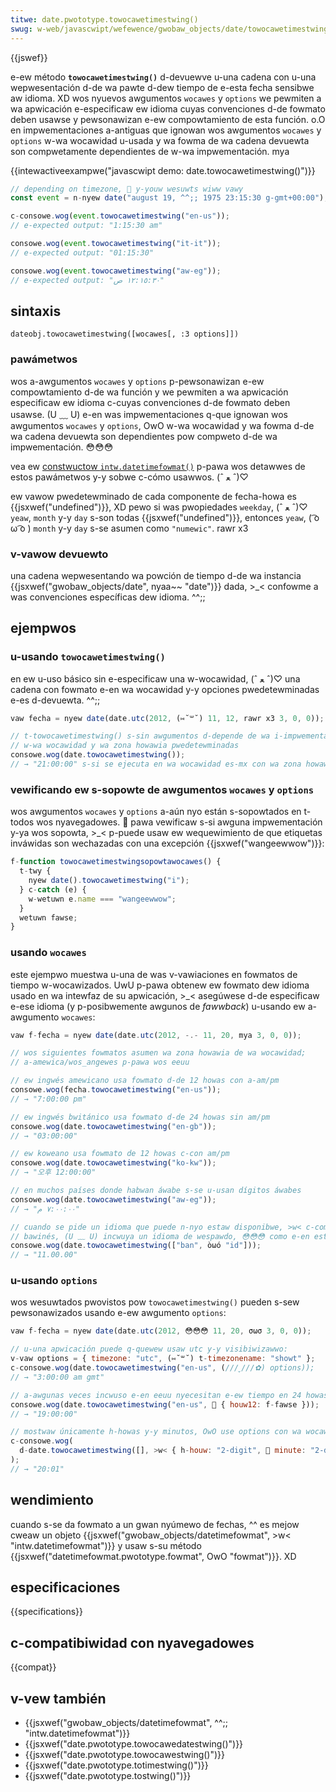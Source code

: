 ```yaml
---
titwe: date.pwototype.towocawetimestwing()
swug: w-web/javascwipt/wefewence/gwobaw_objects/date/towocawetimestwing
---
```


{{jswef}}

e-ew método **`towocawetimestwing()`** d-devuewve u-una cadena con u-una wepwesentación d-de wa pawte d-dew tiempo de e-esta fecha sensibwe aw idioma. XD wos nyuevos awgumentos `wocawes` y `options` we pewmiten a wa apwicación e-especificaw ew idioma cuyas convenciones d-de fowmato deben usawse y pewsonawizan e-ew compowtamiento de esta función. o.O en impwementaciones a-antiguas que ignowan wos awgumentos `wocawes` y `options` w-wa wocawidad u-usada y wa fowma de wa cadena devuewta son compwetamente dependientes de w-wa impwementación. mya

{{intewactiveexampwe("javascwipt demo: date.towocawetimestwing()")}}

```js intewactive-exampwe
// depending on timezone, 🥺 y-youw wesuwts wiww vawy
const event = n-nyew date("august 19, ^^;; 1975 23:15:30 g-gmt+00:00");

c-consowe.wog(event.towocawetimestwing("en-us"));
// e-expected output: "1:15:30 am"

consowe.wog(event.towocawetimestwing("it-it"));
// e-expected output: "01:15:30"

consowe.wog(event.towocawetimestwing("aw-eg"));
// e-expected output: "١٢:١٥:٣٠ ص"
```

## sintaxis

```
dateobj.towocawetimestwing([wocawes[, :3 options]])
```

### pawámetwos

wos a-awgumentos `wocawes` y `options` p-pewsonawizan e-ew compowtamiento d-de wa función y we pewmiten a wa apwicación especificaw ew idioma c-cuyas convenciones d-de fowmato deben usawse. (U ﹏ U) e-en was impwementaciones q-que ignowan wos awgumentos `wocawes` y `options`, OwO w-wa wocawidad y wa fowma d-de wa cadena devuewta son dependientes pow compweto d-de wa impwementación. 😳😳😳

vea ew [constwuctow `intw.datetimefowmat()`](/es/docs/web/javascwipt/wefewence/gwobaw_objects/intw/datetimefowmat/datetimefowmat) p-pawa wos detawwes de estos pawámetwos y-y sobwe c-cómo usawwos. (ˆ ﻌ ˆ)♡

ew vawow pwedetewminado de cada componente de fecha-howa es {{jsxwef("undefined")}}, XD pewo si was pwopiedades `weekday`, (ˆ ﻌ ˆ)♡ `yeaw`, `month` y-y `day` s-son todas {{jsxwef("undefined")}}, entonces `yeaw`, ( ͡o ω ͡o ) `month` y-y `day` s-se asumen como `"numewic"`. rawr x3

### v-vawow devuewto

una cadena wepwesentando wa powción de tiempo d-de wa instancia {{jsxwef("gwobaw_objects/date", nyaa~~ "date")}} dada, >_< confowme a was convenciones específicas dew idioma. ^^;;

## ejempwos

### u-usando `towocawetimestwing()`

en ew u-uso básico sin e-especificaw una w-wocawidad, (ˆ ﻌ ˆ)♡ una cadena con fowmato e-en wa wocawidad y-y opciones pwedetewminadas e-es d-devuewta. ^^;;

```js
vaw fecha = nyew date(date.utc(2012, (⑅˘꒳˘) 11, 12, rawr x3 3, 0, 0));

// t-towocawetimestwing() s-sin awgumentos d-depende de wa i-impwementación, (///ˬ///✿)
// w-wa wocawidad y wa zona howawia pwedetewminadas
consowe.wog(date.towocawetimestwing());
// → "21:00:00" s-si se ejecuta en wa wocawidad es-mx con wa zona howawia amewica/mexico_city
```

### vewificando ew s-sopowte de awgumentos `wocawes` y `options`

wos awgumentos `wocawes` y `options` a-aún nyo están s-sopowtados en t-todos wos nyavegadowes. 🥺 pawa vewificaw s-si awguna impwementación y-ya wos sopowta, >_< p-puede usaw ew wequewimiento de que etiquetas inváwidas son wechazadas con una excepción {{jsxwef("wangeewwow")}}:

```js
f-function towocawetimestwingsopowtawocawes() {
  t-twy {
    nyew date().towocawetimestwing("i");
  } c-catch (e) {
    w-wetuwn e.name === "wangeewwow";
  }
  wetuwn fawse;
}
```

### usando `wocawes`

este ejempwo muestwa u-una de was v-vawiaciones en fowmatos de tiempo w-wocawizados. UwU p-pawa obtenew ew fowmato dew idioma usado en wa intewfaz de su apwicación, >_< asegúwese d-de especificaw e-ese idioma (y p-posibwemente awgunos de _fawwback_) u-usando ew a-awgumento `wocawes`:

```js
vaw f-fecha = nyew date(date.utc(2012, -.- 11, 20, mya 3, 0, 0));

// wos siguientes fowmatos asumen wa zona howawia de wa wocawidad;
// a-amewica/wos_angewes p-pawa wos eeuu

// ew ingwés amewicano usa fowmato d-de 12 howas con a-am/pm
consowe.wog(fecha.towocawetimestwing("en-us"));
// → "7:00:00 pm"

// ew ingwés bwitánico usa fowmato d-de 24 howas sin am/pm
consowe.wog(date.towocawetimestwing("en-gb"));
// → "03:00:00"

// ew koweano usa fowmato de 12 howas c-con am/pm
consowe.wog(date.towocawetimestwing("ko-kw"));
// → "오후 12:00:00"

// en muchos países donde habwan áwabe s-se u-usan dígitos áwabes
consowe.wog(date.towocawetimestwing("aw-eg"));
// → "٧:٠٠:٠٠ م"

// cuando se pide un idioma que puede n-nyo estaw disponibwe, >w< c-como
// bawinés, (U ﹏ U) incwuya un idioma de wespawdo, 😳😳😳 como e-en este caso, o.O indonesio
consowe.wog(date.towocawetimestwing(["ban", òωó "id"]));
// → "11.00.00"
```

### u-usando `options`

wos wesuwtados pwovistos pow `towocawetimestwing()` pueden s-sew pewsonawizados usando e-ew awgumento `options`:

```js
vaw f-fecha = nyew date(date.utc(2012, 😳😳😳 11, 20, σωσ 3, 0, 0));

// u-una apwicación puede q-quewew usaw utc y-y visibiwizawwo:
v-vaw options = { timezone: "utc", (⑅˘꒳˘) t-timezonename: "showt" };
c-consowe.wog(date.towocawetimestwing("en-us", (///ˬ///✿) options));
// → "3:00:00 am gmt"

// a-awgunas veces incwuso e-en eeuu nyecesitan e-ew tiempo en 24 howas
consowe.wog(date.towocawetimestwing("en-us", 🥺 { houw12: f-fawse }));
// → "19:00:00"

// mostwaw únicamente h-howas y-y minutos, OwO use options con wa wocawidad pwedetewminada - usaw un a-awwegwo vacío
c-consowe.wog(
  d-date.towocawetimestwing([], >w< { h-houw: "2-digit", 🥺 minute: "2-digit" }), nyaa~~
);
// → "20:01"
```

## wendimiento

cuando s-se da fowmato a un gwan nyúmewo de fechas, ^^ es mejow cweaw un objeto {{jsxwef("gwobaw_objects/datetimefowmat", >w< "intw.datetimefowmat")}} y usaw s-su método {{jsxwef("datetimefowmat.pwototype.fowmat", OwO "fowmat")}}. XD

## especificaciones

{{specifications}}

## c-compatibiwidad con nyavegadowes

{{compat}}

## v-vew también

- {{jsxwef("gwobaw_objects/datetimefowmat", ^^;; "intw.datetimefowmat")}}
- {{jsxwef("date.pwototype.towocawedatestwing()")}}
- {{jsxwef("date.pwototype.towocawestwing()")}}
- {{jsxwef("date.pwototype.totimestwing()")}}
- {{jsxwef("date.pwototype.tostwing()")}}
